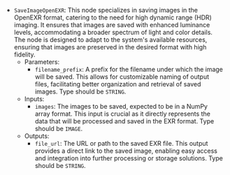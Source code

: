 - `SaveImageOpenEXR`: This node specializes in saving images in the OpenEXR format, catering to the need for high dynamic range (HDR) imaging. It ensures that images are saved with enhanced luminance levels, accommodating a broader spectrum of light and color details. The node is designed to adapt to the system's available resources, ensuring that images are preserved in the desired format with high fidelity.
    - Parameters:
        - `filename_prefix`: A prefix for the filename under which the image will be saved. This allows for customizable naming of output files, facilitating better organization and retrieval of saved images. Type should be `STRING`.
    - Inputs:
        - `images`: The images to be saved, expected to be in a NumPy array format. This input is crucial as it directly represents the data that will be processed and saved in the EXR format. Type should be `IMAGE`.
    - Outputs:
        - `file_url`: The URL or path to the saved EXR file. This output provides a direct link to the saved image, enabling easy access and integration into further processing or storage solutions. Type should be `STRING`.
